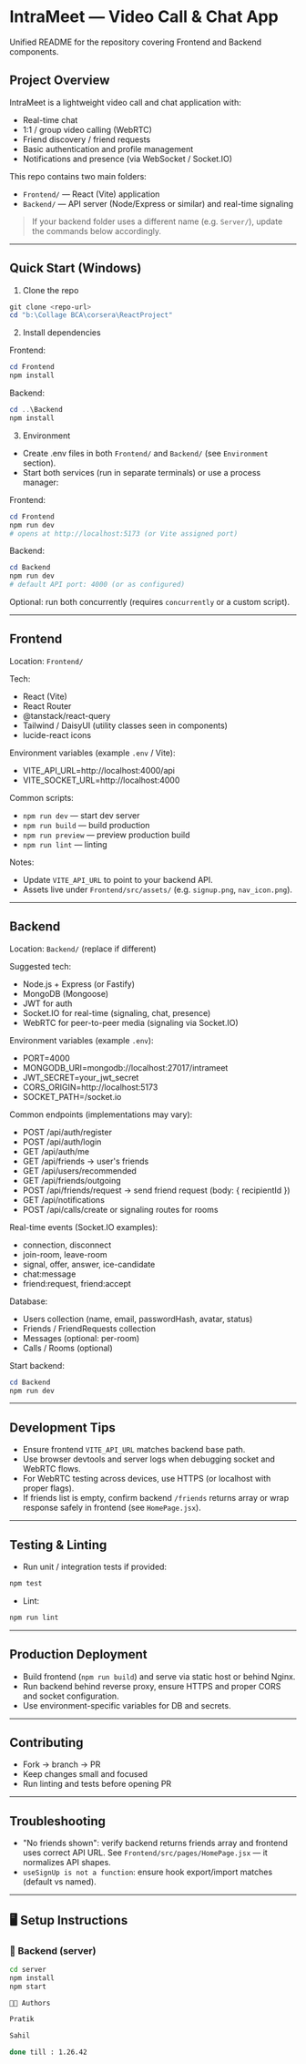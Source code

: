 # IntraMeet — Video Call & Chat App

Unified README for the repository covering Frontend and Backend components.

## Project Overview
IntraMeet is a lightweight video call and chat application with:
- Real-time chat
- 1:1 / group video calling (WebRTC)
- Friend discovery / friend requests
- Basic authentication and profile management
- Notifications and presence (via WebSocket / Socket.IO)

This repo contains two main folders:
- `Frontend/` — React (Vite) application
- `Backend/` — API server (Node/Express or similar) and real-time signaling

> If your backend folder uses a different name (e.g. `Server/`), update the commands below accordingly.

---

## Quick Start (Windows)

1. Clone the repo
```powershell
git clone <repo-url>
cd "b:\Collage BCA\corsera\ReactProject"
```

2. Install dependencies

Frontend:
```powershell
cd Frontend
npm install
```

Backend:
```powershell
cd ..\Backend
npm install
```

3. Environment
- Create .env files in both `Frontend/` and `Backend/` (see `Environment` section).
- Start both services (run in separate terminals) or use a process manager:

Frontend:
```powershell
cd Frontend
npm run dev
# opens at http://localhost:5173 (or Vite assigned port)
```

Backend:
```powershell
cd Backend
npm run dev
# default API port: 4000 (or as configured)
```

Optional: run both concurrently (requires `concurrently` or a custom script).

---

## Frontend

Location: `Frontend/`

Tech:
- React (Vite)
- React Router
- @tanstack/react-query
- Tailwind / DaisyUI (utility classes seen in components)
- lucide-react icons

Environment variables (example `.env` / Vite):
- VITE_API_URL=http://localhost:4000/api
- VITE_SOCKET_URL=http://localhost:4000

Common scripts:
- `npm run dev` — start dev server
- `npm run build` — build production
- `npm run preview` — preview production build
- `npm run lint` — linting

Notes:
- Update `VITE_API_URL` to point to your backend API.
- Assets live under `Frontend/src/assets/` (e.g. `signup.png`, `nav_icon.png`).

---

## Backend

Location: `Backend/` (replace if different)

Suggested tech:
- Node.js + Express (or Fastify)
- MongoDB (Mongoose)
- JWT for auth
- Socket.IO for real-time (signaling, chat, presence)
- WebRTC for peer-to-peer media (signaling via Socket.IO)

Environment variables (example `.env`):
- PORT=4000
- MONGODB_URI=mongodb://localhost:27017/intrameet
- JWT_SECRET=your_jwt_secret
- CORS_ORIGIN=http://localhost:5173
- SOCKET_PATH=/socket.io

Common endpoints (implementations may vary):
- POST /api/auth/register
- POST /api/auth/login
- GET /api/auth/me
- GET /api/friends         -> user's friends
- GET /api/users/recommended
- GET /api/friends/outgoing
- POST /api/friends/request -> send friend request (body: { recipientId })
- GET /api/notifications
- POST /api/calls/create or signaling routes for rooms

Real-time events (Socket.IO examples):
- connection, disconnect
- join-room, leave-room
- signal, offer, answer, ice-candidate
- chat:message
- friend:request, friend:accept

Database:
- Users collection (name, email, passwordHash, avatar, status)
- Friends / FriendRequests collection
- Messages (optional: per-room)
- Calls / Rooms (optional)

Start backend:
```powershell
cd Backend
npm run dev
```

---

## Development Tips

- Ensure frontend `VITE_API_URL` matches backend base path.
- Use browser devtools and server logs when debugging socket and WebRTC flows.
- For WebRTC testing across devices, use HTTPS (or localhost with proper flags).
- If friends list is empty, confirm backend `/friends` returns array or wrap response safely in frontend (see `HomePage.jsx`).

---

## Testing & Linting

- Run unit / integration tests if provided:
```powershell
npm test
```
- Lint:
```powershell
npm run lint
```

---

## Production Deployment

- Build frontend (`npm run build`) and serve via static host or behind Nginx.
- Run backend behind reverse proxy, ensure HTTPS and proper CORS and socket configuration.
- Use environment-specific variables for DB and secrets.

---

## Contributing

- Fork → branch → PR
- Keep changes small and focused
- Run linting and tests before opening PR

---

## Troubleshooting

- "No friends shown": verify backend returns friends array and frontend uses correct API URL. See `Frontend/src/pages/HomePage.jsx` — it normalizes API shapes.
- `useSignUp is not a function`: ensure hook export/import matches (default vs named).

---


## 🖥️ Setup Instructions

### 🔹 Backend (server)
```bash
cd server
npm install
npm start

👨‍💻 Authors

Pratik

Sahil 

done till : 1.26.42